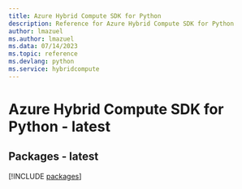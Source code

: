 ```yaml
---
title: Azure Hybrid Compute SDK for Python
description: Reference for Azure Hybrid Compute SDK for Python
author: lmazuel
ms.author: lmazuel
ms.data: 07/14/2023
ms.topic: reference
ms.devlang: python
ms.service: hybridcompute
---
```

# Azure Hybrid Compute SDK for Python - latest
## Packages - latest
[!INCLUDE [packages](hybrid-compute-index.md)]